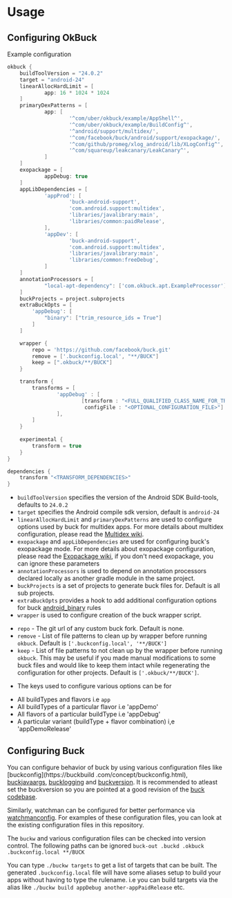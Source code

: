 # Usage

## Configuring OkBuck
Example configuration
```gradle
okbuck {
    buildToolVersion = "24.0.2"
    target = "android-24"
    linearAllocHardLimit = [
            app: 16 * 1024 * 1024
    ]
    primaryDexPatterns = [
            app: [
                    '^com/uber/okbuck/example/AppShell^',
                    '^com/uber/okbuck/example/BuildConfig^',
                    '^android/support/multidex/',
                    '^com/facebook/buck/android/support/exopackage/',
                    '^com/github/promeg/xlog_android/lib/XLogConfig^',
                    '^com/squareup/leakcanary/LeakCanary^',
            ]
    ]
    exopackage = [
            appDebug: true
    ]
    appLibDependencies = [
            'appProd': [
                    'buck-android-support',
                    'com.android.support:multidex',
                    'libraries/javalibrary:main',
                    'libraries/common:paidRelease',
            ],
            'appDev': [
                    'buck-android-support',
                    'com.android.support:multidex',
                    'libraries/javalibrary:main',
                    'libraries/common:freeDebug',
            ]
    ]
    annotationProcessors = [
            "local-apt-dependency": ['com.okbuck.apt.ExampleProcessor']
    ]
    buckProjects = project.subprojects
    extraBuckOpts = [
        'appDebug': [ 
            "binary": ["trim_resource_ids = True"]
        ]
    ]

    wrapper {
        repo = 'https://github.com/facebook/buck.git'
        remove = ['.buckconfig.local', "**/BUCK"]
        keep = [".okbuck/**/BUCK"]
    }

    transform {
        transforms = [
                'appDebug' : [
                        [transform : "<FULL_QUALIFIED_CLASS_NAME_FOR_TRANSFORM_CLASS>",
                         configFile : "<OPTIONAL_CONFIGURATION_FILE>"]
                ],
        ]
    }
    
    experimental {
        transform = true
    }
}

dependencies {
    transform "<TRANSFORM_DEPENDENCIES>"
}
```

+  `buildToolVersion` specifies the version of the Android SDK Build-tools, defaults to `24.0.2`
+  `target` specifies the Android compile sdk version, default is `android-24`
+  `linearAllocHardLimit` and `primaryDexPatterns` are used to configure options used by buck for multidex apps. For more details about multidex configuration, please read the
[Multidex wiki](https://github.com/uber/okbuck/wiki/Multidex-Configuration-Guide).
+  `exopackage` and `appLibDependencies` are used for
configuring buck's exopackage mode. For more details about exopackage configuration, 
please read the [Exopackage wiki](https://github.com/uber/okbuck/wiki/Exopackage-Configuration-Guide), if you don't need exopackage, you can ignore these parameters
+ `annotationProcessors` is used to depend on annotation processors declared locally as another gradle module in the same project.
+  `buckProjects` is a set of projects to generate buck files for. Default is all sub projects.
+  `extraBuckOpts` provides a hook to add additional configuration options for buck [android_binary](https://buckbuild.com/rule/android_binary.html) rules
+  `wrapper` is used to configure creation of the buck wrapper script.
 - `repo` - The git url of any custom buck fork. Default is none.
 - `remove` - List of file patterns to clean up by wrapper before running `okbuck`. Default is `['.buckconfig.local', '**/BUCK']`
 - `keep` - List of file patterns to not clean up by the wrapper before running `okbuck`. This may be useful if you made manual modifications to some buck files and would like to keep them intact while regenerating the configuration for other projects. Default is `['.okbuck/**/BUCK']`.
+ The keys used to configure various options can be for 
 - All buildTypes and flavors i.e `app`
 - All buildTypes of a particular flavor i.e 'appDemo'
 - All flavors of a particular buildType i.e 'appDebug'
 - A particular variant (buildType + flavor combination) i,e 'appDemoRelease'

## Configuring Buck

You can configure behavior of buck by using various configuration files like [buckconfig](https://buckbuild
.com/concept/buckconfig.html), [buckjavaargs](https://buckbuild.com/concept/buckjavaargs.html), [bucklogging](https://buckbuild.com/contributing/logging.html) and [buckversion](https://buckbuild.com/concept/buckversion.html). It is recommended to atleast set the buckversion so you are pointed at a good revision of the [buck
codebase](https://github.com/facebook/buck).

Similarly, watchman can be configured for better performance via [watchmanconfig](https://facebook.github.io/watchman/docs/config.html). For examples of these configuration files, you can look at the existing configuration files in this repository.

The `buckw` and various configuration files can be checked into version control. The following paths can be ignored `buck-out .buckd .okbuck .buckconfig.local **/BUCK`

You can type `./buckw targets` to get a list of targets that can be built. The generated `.buckconfig.local` file will have some aliases setup to build your apps without having to type the rulename. i.e you can build targets via the alias like `./buckw build appDebug another-appPaidRelease` etc.
